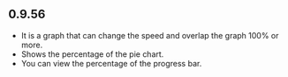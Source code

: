 ## 0.9.56

* It is a graph that can change the speed and overlap the graph 100% or more.
* Shows the percentage of the pie chart.
* You can view the percentage of the progress bar.

